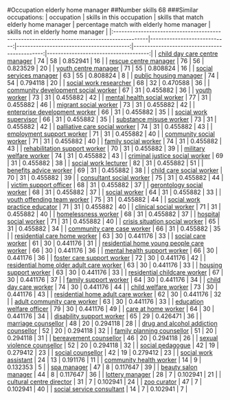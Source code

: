 #Occupation elderly home manager
##Number skills 68
###Similar occupations:
| occupation                                                                                |   skills in this occupation |   skills that match elderly home manager |   percentage match with elderly home manager |   skills not in elderly home manager |
|:------------------------------------------------------------------------------------------|----------------------------:|-----------------------------------------:|---------------------------------------------:|-------------------------------------:|
| [child day care centre manager](child_day_care_centre_manager.md)                         |                          74 |                                       58 |                                     0.852941 |                                   16 |
| [rescue centre manager](rescue_centre_manager.md)                                         |                          76 |                                       56 |                                     0.823529 |                                   20 |
| [youth centre manager](youth_centre_manager.md)                                           |                          71 |                                       55 |                                     0.808824 |                                   16 |
| [social services manager](social_services_manager.md)                                     |                          63 |                                       55 |                                     0.808824 |                                    8 |
| [public housing manager](public_housing_manager.md)                                       |                          74 |                                       54 |                                     0.794118 |                                   20 |
| [social work researcher](social_work_researcher.md)                                       |                          68 |                                       32 |                                     0.470588 |                                   36 |
| [community development social worker](community_development_social_worker.md)             |                          67 |                                       31 |                                     0.455882 |                                   36 |
| [youth worker](youth_worker.md)                                                           |                          73 |                                       31 |                                     0.455882 |                                   42 |
| [mental health social worker](mental_health_social_worker.md)                             |                          77 |                                       31 |                                     0.455882 |                                   46 |
| [migrant social worker](migrant_social_worker.md)                                         |                          73 |                                       31 |                                     0.455882 |                                   42 |
| [enterprise development worker](enterprise_development_worker.md)                         |                          66 |                                       31 |                                     0.455882 |                                   35 |
| [social work supervisor](social_work_supervisor.md)                                       |                          66 |                                       31 |                                     0.455882 |                                   35 |
| [substance misuse worker](substance_misuse_worker.md)                                     |                          73 |                                       31 |                                     0.455882 |                                   42 |
| [palliative care social worker](palliative_care_social_worker.md)                         |                          74 |                                       31 |                                     0.455882 |                                   43 |
| [employment support worker](employment_support_worker.md)                                 |                          71 |                                       31 |                                     0.455882 |                                   40 |
| [community social worker](community_social_worker.md)                                     |                          71 |                                       31 |                                     0.455882 |                                   40 |
| [family social worker](family_social_worker.md)                                           |                          74 |                                       31 |                                     0.455882 |                                   43 |
| [rehabilitation support worker](rehabilitation_support_worker.md)                         |                          70 |                                       31 |                                     0.455882 |                                   39 |
| [military welfare worker](military_welfare_worker.md)                                     |                          74 |                                       31 |                                     0.455882 |                                   43 |
| [criminal justice social worker](criminal_justice_social_worker.md)                       |                          69 |                                       31 |                                     0.455882 |                                   38 |
| [social work lecturer](social_work_lecturer.md)                                           |                          82 |                                       31 |                                     0.455882 |                                   51 |
| [benefits advice worker](benefits_advice_worker.md)                                       |                          69 |                                       31 |                                     0.455882 |                                   38 |
| [child care social worker](child_care_social_worker.md)                                   |                          70 |                                       31 |                                     0.455882 |                                   39 |
| [consultant social worker](consultant_social_worker.md)                                   |                          75 |                                       31 |                                     0.455882 |                                   44 |
| [victim support officer](victim_support_officer.md)                                       |                          68 |                                       31 |                                     0.455882 |                                   37 |
| [gerontology social worker](gerontology_social_worker.md)                                 |                          68 |                                       31 |                                     0.455882 |                                   37 |
| [social worker](social_worker.md)                                                         |                          64 |                                       31 |                                     0.455882 |                                   33 |
| [youth offending team worker](youth_offending_team_worker.md)                             |                          75 |                                       31 |                                     0.455882 |                                   44 |
| [social work practice educator](social_work_practice_educator.md)                         |                          71 |                                       31 |                                     0.455882 |                                   40 |
| [clinical social worker](clinical_social_worker.md)                                       |                          71 |                                       31 |                                     0.455882 |                                   40 |
| [homelessness worker](homelessness_worker.md)                                             |                          68 |                                       31 |                                     0.455882 |                                   37 |
| [hospital social worker](hospital_social_worker.md)                                       |                          71 |                                       31 |                                     0.455882 |                                   40 |
| [crisis situation social worker](crisis_situation_social_worker.md)                       |                          65 |                                       31 |                                     0.455882 |                                   34 |
| [community care case worker](community_care_case_worker.md)                               |                          66 |                                       31 |                                     0.455882 |                                   35 |
| [residential care home worker](residential_care_home_worker.md)                           |                          63 |                                       30 |                                     0.441176 |                                   33 |
| [social care worker](social_care_worker.md)                                               |                          61 |                                       30 |                                     0.441176 |                                   31 |
| [residential home young people care worker](residential_home_young_people_care_worker.md) |                          66 |                                       30 |                                     0.441176 |                                   36 |
| [mental health support worker](mental_health_support_worker.md)                           |                          66 |                                       30 |                                     0.441176 |                                   36 |
| [foster care support worker](foster_care_support_worker.md)                               |                          72 |                                       30 |                                     0.441176 |                                   42 |
| [residential home older adult care worker](residential_home_older_adult_care_worker.md)   |                          63 |                                       30 |                                     0.441176 |                                   33 |
| [housing support worker](housing_support_worker.md)                                       |                          63 |                                       30 |                                     0.441176 |                                   33 |
| [residential childcare worker](residential_childcare_worker.md)                           |                          67 |                                       30 |                                     0.441176 |                                   37 |
| [family support worker](family_support_worker.md)                                         |                          64 |                                       30 |                                     0.441176 |                                   34 |
| [child day care worker](child_day_care_worker.md)                                         |                          74 |                                       30 |                                     0.441176 |                                   44 |
| [child welfare worker](child_welfare_worker.md)                                           |                          73 |                                       30 |                                     0.441176 |                                   43 |
| [residential home adult care worker](residential_home_adult_care_worker.md)               |                          62 |                                       30 |                                     0.441176 |                                   32 |
| [adult community care worker](adult_community_care_worker.md)                             |                          63 |                                       30 |                                     0.441176 |                                   33 |
| [education welfare officer](education_welfare_officer.md)                                 |                          79 |                                       30 |                                     0.441176 |                                   49 |
| [care at home worker](care_at_home_worker.md)                                             |                          64 |                                       30 |                                     0.441176 |                                   34 |
| [disability support worker](disability_support_worker.md)                                 |                          65 |                                       29 |                                     0.426471 |                                   36 |
| [marriage counsellor](marriage_counsellor.md)                                             |                          48 |                                       20 |                                     0.294118 |                                   28 |
| [drug and alcohol addiction counsellor](drug_and_alcohol_addiction_counsellor.md)         |                          52 |                                       20 |                                     0.294118 |                                   32 |
| [family planning counsellor](family_planning_counsellor.md)                               |                          51 |                                       20 |                                     0.294118 |                                   31 |
| [bereavement counsellor](bereavement_counsellor.md)                                       |                          46 |                                       20 |                                     0.294118 |                                   26 |
| [sexual violence counsellor](sexual_violence_counsellor.md)                               |                          52 |                                       20 |                                     0.294118 |                                   32 |
| [social pedagogue](social_pedagogue.md)                                                   |                          42 |                                       19 |                                     0.279412 |                                   23 |
| [social counsellor](social_counsellor.md)                                                 |                          42 |                                       19 |                                     0.279412 |                                   23 |
| [social work assistant](social_work_assistant.md)                                         |                          24 |                                       13 |                                     0.191176 |                                   11 |
| [community health worker](community_health_worker.md)                                     |                          14 |                                        9 |                                     0.132353 |                                    5 |
| [spa manager](spa_manager.md)                                                             |                          47 |                                        8 |                                     0.117647 |                                   39 |
| [beauty salon manager](beauty_salon_manager.md)                                           |                          44 |                                        8 |                                     0.117647 |                                   36 |
| [lottery manager](lottery_manager.md)                                                     |                          28 |                                        7 |                                     0.102941 |                                   21 |
| [cultural centre director](cultural_centre_director.md)                                   |                          31 |                                        7 |                                     0.102941 |                                   24 |
| [zoo curator](zoo_curator.md)                                                             |                          47 |                                        7 |                                     0.102941 |                                   40 |
| [social service consultant](social_service_consultant.md)                                 |                          14 |                                        7 |                                     0.102941 |                                    7 |
